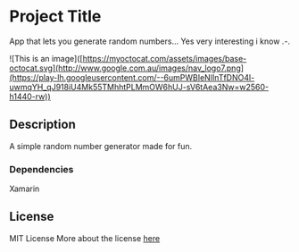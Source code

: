 # Project Title

App that lets you generate random numbers... 
Yes very interesting i know .-.

![This is an image]([https://myoctocat.com/assets/images/base-octocat.svg](http://www.google.com.au/images/nav_logo7.png](https://play-lh.googleusercontent.com/--6umPWBIeNlInTfDNO4l-uwmqYH_qJ918iU4Mk55TMhhtPLMmOW6hUJ-sV6tAea3Nw=w2560-h1440-rw))



## Description

A simple random number generator made for fun.

### Dependencies
Xamarin 

## License

MIT License
More about the license [here](./LICENSE.txt) 
